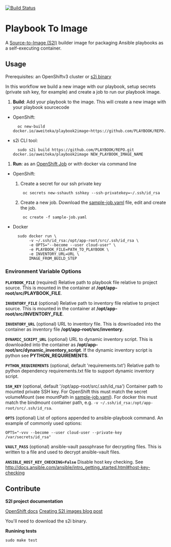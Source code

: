 [![Build Status](https://travis-ci.org/aweiteka/playbook2image.svg?branch=master)](https://travis-ci.org/aweiteka/playbook2image)

# Playbook To Image

A [Source-to-Image (S2I)](https://docs.openshift.org/latest/architecture/core_concepts/builds_and_image_streams.html#source-build) builder image for packaging Ansible playbooks as a self-executing container.

## Usage

Prerequisites: an OpenShiftv3 cluster or [s2i binary](https://github.com/openshift/source-to-image/releases)

In this workflow we build a new image with our playbook, setup secrets (private ssh key, for example) and create a job to run our playbook image.

1. **Build**: Add your playbook to the image. This will create a new image with your playbook sourcecode
  * OpenShift:

          oc new-build docker.io/aweiteka/playbook2image~https://github.com/PLAYBOOK/REPO.git
  * s2i CLI tool:

          sudo s2i build https://github.com/PLAYBOOK/REPO.git docker.io/aweiteka/playbook2image NEW_PLAYBOOK_IMAGE_NAME
1. **Run**: as an [OpenShift Job](https://docs.openshift.org/latest/dev_guide/jobs.html) or with docker via command line
  * OpenShift:
    1. Create a secret for our ssh private key

            oc secrets new-sshauth sshkey --ssh-privatekey=~/.ssh/id_rsa
    1. Create a new job. Download the [sample-job.yaml](https://raw.githubusercontent.com/aweiteka/playbook2image/master/sample-job.yaml) file, edit and create the job.

            oc create -f sample-job.yaml
  * Docker

          sudo docker run \
               -v ~/.ssh/id_rsa:/opt/app-root/src/.ssh/id_rsa \
               -e OPTS="--become --user cloud-user" \
               -e PLAYBOOK_FILE=PATH_TO_PLAYBOOK \
               -e INVENTORY_URL=URL \
               IMAGE_FROM_BUILD_STEP

### Environment Variable Options

**`PLAYBOOK_FILE`** (required)
Relative path to playbook file relative to project source. This is mounted in the container at **/opt/app-root/src/PLAYBOOK_FILE**.

**`INVENTORY_FILE`** (optional)
Relative path to inventory file relative to project source. This is mounted in the container at **/opt/app-root/src/INVENTORY_FILE**.

**`INVENTORY_URL`** (optional)
URL to inventory file. This is downloaded into the container as inventory file **/opt/app-root/src/inventory**.

**`DYNAMIC_SCRIPT_URL`** (optional)
URL to dynamic inventory script. This is downloaded into the container as **/opt/app-root/src/dynamic_inventory_script**. If the dynamic inventory script is python see **PYTHON_REQUIREMENTS**.

**`PYTHON_REQUIREMENTS`** (optional, default 'requirements.txt')
Relative path to python dependency requirements.txt file to support dynamic inventory script.

**`SSH_KEY`** (optional, default '/opt/app-root/src/.ssh/id_rsa')
Container path to mounted private SSH key. For OpenShift this must match the secret volumeMount (see mountPath in [sample-job.yaml](sample-job.yaml)). For docker this must match the bindmount container path, e.g. `-v ~/.ssh/id_rsa:/opt/app-root/src/.ssh/id_rsa`.

**`OPTS`** (optional)
List of options appended to ansible-playbook command. An example of commonly used options:

```
OPTS="-vvv --become --user cloud-user --private-key /var/secrets/id_rsa"
```

**`VAULT_PASS`** (optional)
ansible-vault passphrase for decrypting files. This is written to a file and used to decrypt ansible-vault files.

**`ANSIBLE_HOST_KEY_CHECKING=False`**
Disable host key checking. See http://docs.ansible.com/ansible/intro_getting_started.html#host-key-checking

## Contribute

**S2I project documentation**

[OpenShift docs](https://docs.openshift.org/latest/creating_images/s2i.html)
[Creating S2I images blog post](https://blog.openshift.com/create-s2i-builder-image/)

You'll need to download the s2i binary.

**Runining tests**

```
sudo make test
```


